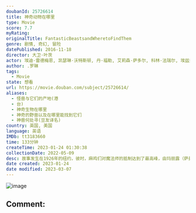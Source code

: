 ```yaml
---
doubanId: 25726614
title: 神奇动物在哪里
type: Movie
score: 7.7
myRating: 
originalTitle: FantasticBeastsandWheretoFindThem
genre: 剧情, 奇幻, 冒险
datePublished: 2016-11-18
director: 大卫·叶茨
actor: 埃迪·雷德梅恩, 凯瑟琳·沃特斯顿, 丹·福勒, 艾莉森·萨多尔, 科林·法瑞尔, 埃兹拉·米勒, 朗·普尔曼, 强·沃特, 萨曼莎·莫顿, 嘉玛·陈, 卡门·艾乔戈, 克里斯汀·马扎诺, 詹·穆瑞, 约翰尼·德普, 布莱恩, 所罗门·塔伊沃·贾斯提费尔德, 芙洛·费拉科, 埃里克·海登, 费丝·伍德, 露西·波尔, 克里斯蒂·梅尔, 埃迪·瑞吉斯特, 克里斯蒂安·索利诺, 乌米·马萨库, 丹·哈达亚, 多米尼克·蒂珀, 凯文·格思里, 罗南·拉夫特瑞, 阿金·加齐, 山姆·雷德福
author: .罗琳
tags:
  - Movie
state: 想看
url: https://movie.douban.com/subject/25726614/
aliases:
  - 怪兽与它们的产地(港
  - 台)
  - 神奇生物在哪里
  - 神奇的野兽以及在哪里能找到它们
  - 神兽何处寻(豆友译名)
country: 英国, 美国
language: 英语
IMDb: tt3183660
time: 133分钟
createTime: 2023-01-24 01:30:38
collectionDate: 2022-05-09
desc: 故事发生在1926年的纽约，彼时，麻鸡们对魔法师的抵制达到了最高峰，由玛丽露（萨曼莎·莫顿SamanthaMorton饰）所领导的反魔法组织活动频繁。与此同时，街头巷尾之中时时发生的种种灾难意外...
date created: 2023-01-24
date modified: 2023-03-07
---
```


![image](p2392444121.jpg)

Comment:
---
